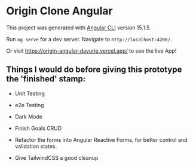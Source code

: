 # Origin Clone Angular

This project was generated with [Angular CLI](https://github.com/angular/angular-cli) version 15.1.5.

Run `ng serve` for a dev server. Navigate to `http://localhost:4200/`.

Or visit https://origin-angular-davurie.vercel.app/ to see the live App!

## Things I would do before giving this prototype the 'finished' stamp:

- Unit Testing

- e2e Testing

- Dark Mode

- Finish Goals CRUD

- Refactor the forms into Angular Reactive Forms, for better control and validation states.

- Give TailwindCSS a good cleanup

